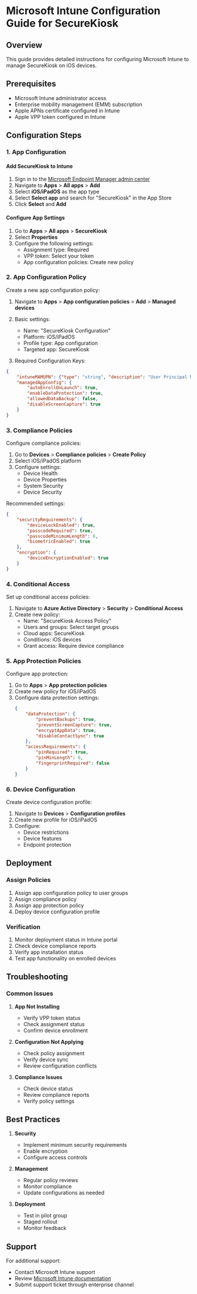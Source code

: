 # Microsoft Intune Configuration Guide for SecureKiosk

## Overview

This guide provides detailed instructions for configuring Microsoft Intune to manage SecureKiosk on iOS devices.

## Prerequisites

- Microsoft Intune administrator access
- Enterprise mobility management (EMM) subscription
- Apple APNs certificate configured in Intune
- Apple VPP token configured in Intune

## Configuration Steps

### 1. App Configuration

#### Add SecureKiosk to Intune
1. Sign in to the [Microsoft Endpoint Manager admin center](https://endpoint.microsoft.com/)
2. Navigate to **Apps** > **All apps** > **Add**
3. Select **iOS/iPadOS** as the app type
4. Select **Select app** and search for "SecureKiosk" in the App Store
5. Click **Select** and **Add**

#### Configure App Settings
1. Go to **Apps** > **All apps** > **SecureKiosk**
2. Select **Properties**
3. Configure the following settings:
   - Assignment type: Required
   - VPP token: Select your token
   - App configuration policies: Create new policy

### 2. App Configuration Policy

Create a new app configuration policy:

1. Navigate to **Apps** > **App configuration policies** > **Add** > **Managed devices**
2. Basic settings:
   - Name: "SecureKiosk Configuration"
   - Platform: iOS/iPadOS
   - Profile type: App configuration
   - Targeted app: SecureKiosk

3. Required Configuration Keys:

```json
{
    "intuneMAMUPN": {"type": "string", "description": "User Principal Name"},
    "managedAppConfig": {
        "autoEnrollOnLaunch": true,
        "enableDataProtection": true,
        "allowedDataBackup": false,
        "disableScreenCapture": true
    }
}
```

### 3. Compliance Policies

Configure compliance policies:

1. Go to **Devices** > **Compliance policies** > **Create Policy**
2. Select iOS/iPadOS platform
3. Configure settings:
   - Device Health
   - Device Properties
   - System Security
   - Device Security

Recommended settings:
```json
{
    "securityRequirements": {
        "deviceLockEnabled": true,
        "passcodeRequired": true,
        "passcodeMinimumLength": 6,
        "biometricEnabled": true
    },
    "encryption": {
        "deviceEncryptionEnabled": true
    }
}
```

### 4. Conditional Access

Set up conditional access policies:

1. Navigate to **Azure Active Directory** > **Security** > **Conditional Access**
2. Create new policy:
   - Name: "SecureKiosk Access Policy"
   - Users and groups: Select target groups
   - Cloud apps: SecureKiosk
   - Conditions: iOS devices
   - Grant access: Require device compliance

### 5. App Protection Policies

Configure app protection:

1. Go to **Apps** > **App protection policies**
2. Create new policy for iOS/iPadOS
3. Configure data protection settings:
   ```json
   {
       "dataProtection": {
           "preventBackups": true,
           "preventScreenCapture": true,
           "encryptAppData": true,
           "disableContactSync": true
       },
       "accessRequirements": {
           "pinRequired": true,
           "pinMinLength": 6,
           "fingerprintRequired": false
       }
   }
   ```

### 6. Device Configuration

Create device configuration profile:

1. Navigate to **Devices** > **Configuration profiles**
2. Create new profile for iOS/iPadOS
3. Configure:
   - Device restrictions
   - Device features
   - Endpoint protection

## Deployment

### Assign Policies

1. Assign app configuration policy to user groups
2. Assign compliance policy
3. Assign app protection policy
4. Deploy device configuration profile

### Verification

1. Monitor deployment status in Intune portal
2. Check device compliance reports
3. Verify app installation status
4. Test app functionality on enrolled devices

## Troubleshooting

### Common Issues

1. **App Not Installing**
   - Verify VPP token status
   - Check assignment status
   - Confirm device enrollment

2. **Configuration Not Applying**
   - Check policy assignment
   - Verify device sync
   - Review configuration conflicts

3. **Compliance Issues**
   - Check device status
   - Review compliance reports
   - Verify policy settings

## Best Practices

1. **Security**
   - Implement minimum security requirements
   - Enable encryption
   - Configure access controls

2. **Management**
   - Regular policy reviews
   - Monitor compliance
   - Update configurations as needed

3. **Deployment**
   - Test in pilot group
   - Staged rollout
   - Monitor feedback

## Support

For additional support:
- Contact Microsoft Intune support
- Review [Microsoft Intune documentation](https://docs.microsoft.com/en-us/mem/intune/)
- Submit support ticket through enterprise channel
